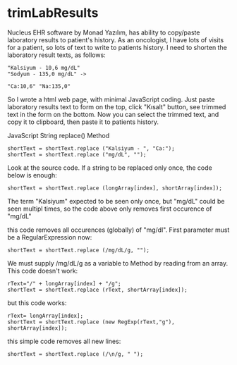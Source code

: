 # trimLabResults
Nucleus EHR software by Monad Yazılım, has ability to copy/paste laboratory results to patient's history.
As an oncologist, I have lots of visits for a patient, so lots of text to write to patients history. 
I need to shorten the laboratory result texts, as follows:

	"Kalsiyum - 10,6 mg/dL"  
	"Sodyum - 135,0 mg/dL" -> 
	
	"Ca:10,6" "Na:135,0" 

So I wrote a html web page, with minimal JavaScript coding. Just paste laboratory results text to form on the top, click "Kısalt" button, see trimmed text in the form on the bottom. Now you can select the trimmed text, and copy it to clipboard, then paste it to patients history.

JavaScript String replace() Method

	shortText = shortText.replace ("Kalsiyum - ", "Ca:");
	shortText = shortText.replace ("mg/dL", "");

Look at the source code. If a string to be replaced only once, the code below is enough:

	shortText = shortText.replace (longArray[index], shortArray[index]);

The term "Kalsiyum" expected to be seen only once, but "mg/dL" could be seen multipl times, so the code above only removes first occurence of "mg/dL"

this code removes all occurences (globally) of "mg/dl". First parameter must be a RegularExpression now:

  	shortText = shortText.replace (/mg/dL/g, "");

We must supply /mg/dL/g as a variable to Method by reading from an array. This code doesn't work:

  	rText="/" + longArray[index] + "/g";
  	shortText = shortText.replace (rText, shortArray[index]);

but this code works:

	rText= longArray[index];
	shortText = shortText.replace (new RegExp(rText,"g"), shortArray[index]);
	
this simple code removes all new lines:

	shortText = shortText.replace (/\n/g, " ");


	
    
